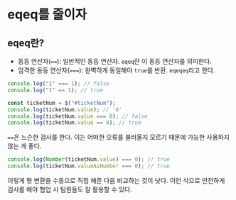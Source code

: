 # eqeq를 줄이자

## eqeq란?

- 동등 연산자(`==`): 일반적인 동등 연산자. `eqeq`란 이 동등 연산자를 의미한다.
- 엄격한 동등 연산자(`===`): 완벽하게 동일해야 `true`를 반환. `eqeqeq`라고 한다.

```js
console.log("1" === 1); // false
console.log("1" == 1); // true
```

```js
const ticketNum = $("#ticketNum");
console.log(ticketNum.value); // '0'
console.log(ticketNum.value === 0); // false
console.log(ticketNum.value == 0); // true
```

`==`은 느슨한 검사를 한다. 이는 어떠한 오류를 불러올지 모르기 때문에 가능한 사용하지 않는 게 좋다.

```js
console.log(Number(ticketNum.value) === 0); // true
console.log(ticketNum.valueAsNumber === 0); // true
```

이렇게 형 변환을 수동으로 직접 해준 다음 비교하는 것이 낫다. 이런 식으로 안전하게 검사를 해야 협업 시 팀원들도 잘 활용할 수 있다.
